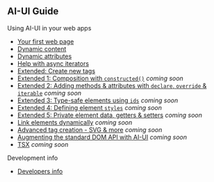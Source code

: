 ## AI-UI Guide

Using AI-UI in your web apps

* [Your first web page](./your-first-web-page.md)
* [Dynamic content](./dynamic-content.md)
* [Dynamic attributes](./dynamic-attributes.md)
* [Help with async iterators](./iterators.md)
* [Extended: Create new tags](./extended.md)
* [Extended 1: Composition with `constructed()`](./constructed.md) _coming soon_
* [Extended 2: Adding methods & attributes with `declare`, `override` & `iterable`](./prototype.md) _coming soon_
* [Extended 3: Type-safe elements using `ids`](./ids.md) _coming soon_
* [Extended 4: Defining element `styles`](./styles.md) _coming soon_
* [Extended 5: Private element data, getters & setters](./instance.md) _coming soon_
* [Link elements dynamically](./when.md) _coming soon_
* [Advanced tag creation - SVG & more](./tag-creation.md) _coming soon_
* [Augmenting the standard DOM API with AI-UI](./augment-dom-api.md) _coming soon_
* [TSX](./tsx.md) _coming soon_

Development info

* [Developers info](./developers.md)
